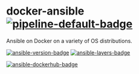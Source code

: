 # docker-ansible [![pipeline-default-badge][]][pipeline-default-link]

[pipeline-default-badge]: https://gitlab.com/joeltimothyoh/docker-ansible/badges/master/pipeline.svg
[pipeline-default-link]: https://gitlab.com/joeltimothyoh/docker-ansible/commits/master

Ansible on Docker on a variety of OS distributions.

[![ansible-version-badge][]][ansible-metadata-link] [![ansible-layers-badge][]][ansible-metadata-link]

[ansible-version-badge]: https://images.microbadger.com/badges/version/joeltimothyoh/ansible.svg
[ansible-layers-badge]: https://images.microbadger.com/badges/image/joeltimothyoh/ansible.svg
[ansible-metadata-link]: https://microbadger.com/images/joeltimothyoh/ansible

[![ansible-dockerhub-badge][]][ansible-dockerhub-link]

[ansible-dockerhub-badge]: https://img.shields.io/badge/docker%20hub-joeltimothyoh/ansible-blue.svg?logo=docker&logoColor=2596EC&color=C20000&label=&labelColor=&style=popout-square
[ansible-dockerhub-link]: https://hub.docker.com/r/joeltimothyoh/ansible
